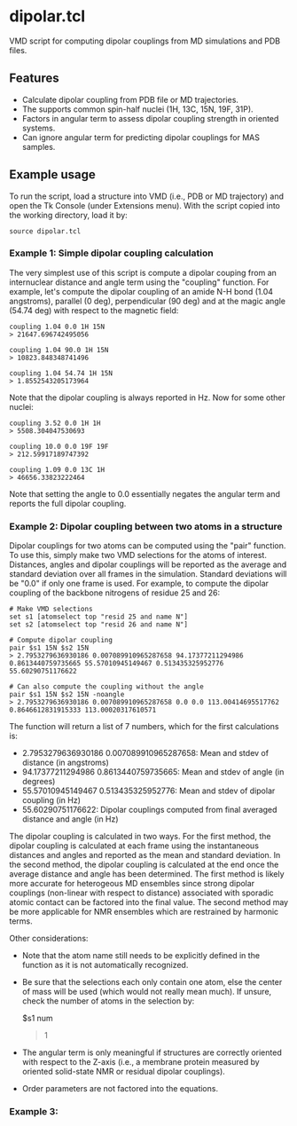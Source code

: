 # dipolar.tcl
VMD script for computing dipolar couplings from MD simulations and PDB files.

## Features

* Calculate dipolar coupling from PDB file or MD trajectories. 
* The supports common spin-half nuclei (1H, 13C, 15N, 19F, 31P).
* Factors in angular term to assess dipolar coupling strength in oriented systems.
* Can ignore angular term for predicting dipolar couplings for MAS samples.

## Example usage

To run the script, load a structure into VMD (i.e., PDB or MD trajectory) and open the Tk Console (under Extensions menu). With the script copied into the working directory, load it by: 

	source dipolar.tcl

### Example 1: Simple dipolar coupling calculation

The very simplest use of this script is compute a dipolar couping from an internuclear distance and angle term using the "coupling" function. For example, let's compute the dipolar coupling of an amide N-H bond (1.04 angstroms), parallel (0 deg), perpendicular (90 deg) and at the magic angle (54.74 deg) with respect to the magnetic field:

	coupling 1.04 0.0 1H 15N
	> 21647.696742495056
	
	coupling 1.04 90.0 1H 15N
	> 10823.848348741496
	
	coupling 1.04 54.74 1H 15N
	> 1.8552543205173964

Note that the dipolar coupling is always reported in Hz. Now for some other nuclei:

	coupling 3.52 0.0 1H 1H
	> 5508.304047530693
	
	coupling 10.0 0.0 19F 19F
	> 212.59917189747392
	
	coupling 1.09 0.0 13C 1H
	> 46656.33823222464

Note that setting the angle to 0.0 essentially negates the angular term and reports the full dipolar coupling.

### Example 2: Dipolar coupling between two atoms in a structure

Dipolar couplings for two atoms can be computed using the "pair" function. To use this, simply make two VMD selections for the atoms of interest. Distances, angles and dipolar couplings will be reported as the average and standard deviation over all frames in the simulation. Standard deviations will be "0.0" if only one frame is used. For example, to compute the dipolar coupling of the backbone nitrogens of residue 25 and 26:

	# Make VMD selections
	set s1 [atomselect top "resid 25 and name N"]
	set s2 [atomselect top "resid 26 and name N"]
	
	# Compute dipolar coupling
	pair $s1 15N $s2 15N
	> 2.7953279636930186 0.007089910965287658 94.17377211294986 0.8613440759735665 55.57010945149467 0.513435325952776 55.60290751176622
	
	# Can also compute the coupling without the angle
	pair $s1 15N $s2 15N -noangle
	> 2.7953279636930186 0.007089910965287658 0.0 0.0 113.00414695517762 0.8646612831915333 113.00020317610571

The function will return a list of 7 numbers, which for the first calculations is:

* 2.7953279636930186 0.007089910965287658: Mean and stdev of distance (in angstroms)
* 94.17377211294986 0.8613440759735665: Mean and stdev of angle (in degrees)
* 55.57010945149467 0.513435325952776: Mean and stdev of dipolar coupling (in Hz)
* 55.60290751176622: Dipolar couplings computed from final averaged distance and angle (in Hz)

The dipolar coupling is calculated in two ways. For the first method, the dipolar coupling is calculated at each frame using the instantaneous distances and angles and reported as the mean and standard deviation. In the second method, the dipolar coupling is calculated at the end once the average distance and angle has been determined. The first method is likely more accurate for heterogeous MD ensembles since strong dipolar couplings (non-linear with respect to distance) associated with sporadic atomic contact can be factored into the final value. The second method may be more applicable for NMR ensembles which are restrained by harmonic terms.

Other considerations:

* Note that the atom name still needs to be explicitly defined in the function as it is not automatically recognized. 
* Be sure that the selections each only contain one atom, else the center of mass will be used (which would not really mean much). If unsure, check the number of atoms in the selection by:

	$s1 num
	> 1

* The angular term is only meaningful if structures are correctly oriented with respect to the Z-axis (i.e., a membrane protein measured by oriented solid-state NMR or residual dipolar couplings).
* Order parameters are not factored into the equations.



### Example 3: 